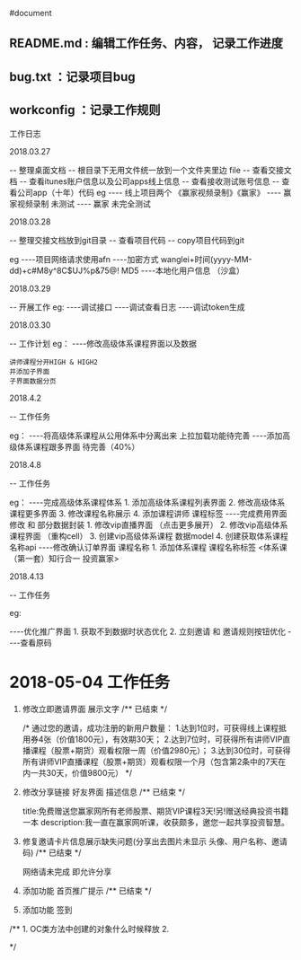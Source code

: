 #document


## README.md 	: 编辑工作任务、内容， 记录工作进度
## bug.txt	：记录项目bug
## workconfig	：记录工作规则



工作日志

2018.03.27

-- 整理桌面文档
-- 根目录下无用文件统一放到一个文件夹里边 file
-- 查看交接文档
-- 查看itunes账户信息以及公司apps线上信息
-- 查看接收测试账号信息
-- 查看公司app（十年）代码
eg 
---- 线上项目两个 《赢家视频录制》《赢家》
---- 赢家视频录制 未测试
---- 赢家 未完全测试

2018.03.28

-- 整理交接文档放到git目录
-- 查看项目代码
-- copy项目代码到git

eg
----项目网络请求使用afn
----加密方式 wanglei+时间(yyyy-MM-dd)+c#M8y^8C$UJ%p&75@!   MD5
----本地化用户信息 （沙盒）


2018.03.29

-- 开展工作
eg:
----调试接口
----调试查看日志
----调试token生成

	

2018.03.30

-- 工作计划
eg：
----修改高级体系课程界面以及数据

	讲师课程分开HIGH & HIGH2
	并添加子界面
	子界面数据分页
	

2018.4.2

-- 工作任务

eg： 
----将高级体系课程从公用体系中分离出来 上拉加载功能待完善
----添加高级体系课程跟多界面 待完善（40%）



2018.4.8

-- 工作任务

eg：
----完成高级体系课程体系
	1. 添加高级体系课程列表界面
	2. 修改高级体系课程更多界面
	3. 修改课程名称展示
	4. 添加课程讲师 课程标签
----完成费用界面修改 和 部分数据封装
	1. 修改vip直播界面 （点击更多展开）
	2. 修改vip高级体系课程界面 （重构cell）
	3. 创建vip高级体系课程 数据model 
	4. 创建获取体系课程名称api 
----修改确认订单界面 课程名称
	1. 添加体系课程 课程名称标签 <体系课（第一套）知行合一 投资赢家>
	


2018.4.13

-- 工作任务

eg:

----优化推广界面
	1. 获取不到数据时状态优化
	2. 立刻邀请 和 邀请规则按钮优化
----查看原码


# 2018-05-04 工作任务

1. 修改立即邀请界面 展示文字 /** 已结束 */

	/*
	通过您的邀请，成功注册的新用户数量：
	1.达到1位时，可获得线上课程抵用券4张（价值1800元），有效期30天；
	2.达到7位时，可获得所有讲师VIP直播课程（股票+期货）观看权限一周（价值2980元）；
	3.达到30位时，可获得所有讲师VIP直播课程（股票+期货）观看权限一个月（包含第2条中的7天在内一共30天，价值9800元）
	*/

2. 修改分享链接 好友界面 描述信息 /** 已结束 */

	title:免费赠送您赢家网所有老师股票、期货VIP课程3天!另!赠送经典投资书籍一本
	description:我一直在赢家网听课，收获颇多，邀您一起共享投资智慧。

3. 修复邀请卡片信息展示缺失问题(分享出去图片未显示 头像、用户名称、邀请码) /** 已结束 */

	网络请未完成 即允许分享

4. 添加功能 首页推广提示 /** 已结束 */ 

5. 添加功能 签到 








/**
	1. OC类方法中创建的对象什么时候释放
	2. 

*/
